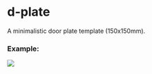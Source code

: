 # d-plate

A minimalistic door plate template (150x150mm).

### Example:
![](http://i.imgur.com/DjWDAEG.png)
